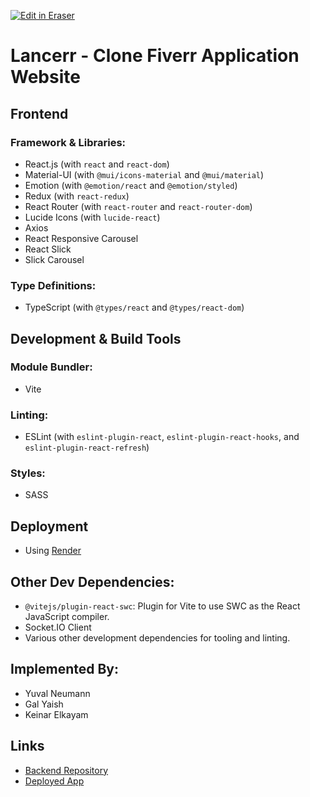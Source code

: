 <p><a target="_blank" href="https://app.eraser.io/workspace/eFSfF2dJU2enk4oKDt4S" id="edit-in-eraser-github-link"><img alt="Edit in Eraser" src="https://firebasestorage.googleapis.com/v0/b/second-petal-295822.appspot.com/o/images%2Fgithub%2FOpen%20in%20Eraser.svg?alt=media&amp;token=968381c8-a7e7-472a-8ed6-4a6626da5501"></a></p>

# Lancerr - Clone Fiverr Application Website

## Frontend

### Framework & Libraries:

- React.js (with `react` and `react-dom`)
- Material-UI (with `@mui/icons-material` and `@mui/material`)
- Emotion (with `@emotion/react` and `@emotion/styled`)
- Redux (with `react-redux`)
- React Router (with `react-router` and `react-router-dom`)
- Lucide Icons (with `lucide-react`)
- Axios
- React Responsive Carousel
- React Slick
- Slick Carousel

### Type Definitions:

- TypeScript (with `@types/react` and `@types/react-dom`)

## Development & Build Tools

### Module Bundler:

- Vite

### Linting:

- ESLint (with `eslint-plugin-react`, `eslint-plugin-react-hooks`, and `eslint-plugin-react-refresh`)

### Styles:

- SASS

## Deployment

- Using [Render](https://render.com)

## Other Dev Dependencies:

- `@vitejs/plugin-react-swc`: Plugin for Vite to use SWC as the React JavaScript compiler.
- Socket.IO Client
- Various other development dependencies for tooling and linting.

## Implemented By:

- Yuval Neumann
- Gal Yaish
- Keinar Elkayam

## Links

- [Backend Repository](https://github.com/yuvalnn/lancerr-backend)
- [Deployed App](https://lancerr.onrender.com)





<!--- Eraser file: https://app.eraser.io/workspace/eFSfF2dJU2enk4oKDt4S --->
